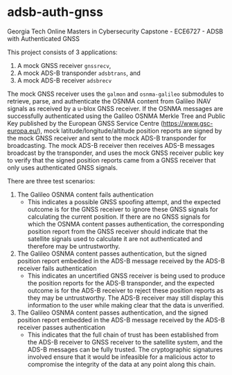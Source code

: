 # adsb-auth-gnss
Georgia Tech Online Masters in Cybersecurity Capstone - ECE6727 - ADSB with Authenticated GNSS

This project consists of 3 applications:
1. A mock GNSS receiver `gnssrecv`,
2. A mock ADS-B transponder `adsbtrans`, and
3. A mock ADS-B receiver `adsbrecv`

The mock GNSS receiver uses the `galmon` and `osnma-galileo` submodules to retrieve, parse, and authenticate the OSNMA content from Galileo INAV signals as received by a u-blox GNSS receiver. If the OSNMA messages are successfully authenticated using the Galileo OSNMA Merkle Tree and Public Key published by the European GNSS Service Centre (https://www.gsc-europa.eu/), mock latitude/longitude/altitude position reports are signed by the mock GNSS receiver and sent to the mock ADS-B transponder for broadcasting. The mock ADS-B receiver then receives ADS-B messages broadcast by the transponder, and uses the mock GNSS receiver public key to verify that the signed position reports came from a GNSS receiver that only uses authenticated GNSS signals.

There are three test scenarios:
1. The Galileo OSNMA content fails authentication
   - This indicates a possible GNSS spoofing attempt, and the expected outcome is for the GNSS receiver to ignore these GNSS signals for calculating the current position. If there are no GNSS signals for which the OSNMA content passes authentication, the corresponding position report from the GNSS receiver should indicate that the satellite signals used to calculate it are not authenticated and therefore may be untrustworthy.
2. The Galileo OSNMA content passes authentication, but the signed position report embedded in the ADS-B message received by the ADS-B receiver fails authentication
   - This indicates an uncertified GNSS receiver is being used to produce the position reports for the ADS-B transponder, and the expected outcome is for the ADS-B receiver to reject these position reports as they may be untrustworthy. The ADS-B receiver may still display this information to the user while making clear that the data is unverified.
3. The Galileo OSNMA content passes authentication, and the signed position report embedded in the ADS-B message received by the ADS-B receiver passes authentication
   - This indicates that the full chain of trust has been established from the ADS-B receiver to GNSS receiver to the satellite system, and the ADS-B messages can be fully trusted. The cryptographic signatures involved ensure that it would be infeasible for a malicious actor to compromise the integrity of the data at any point along this chain.
